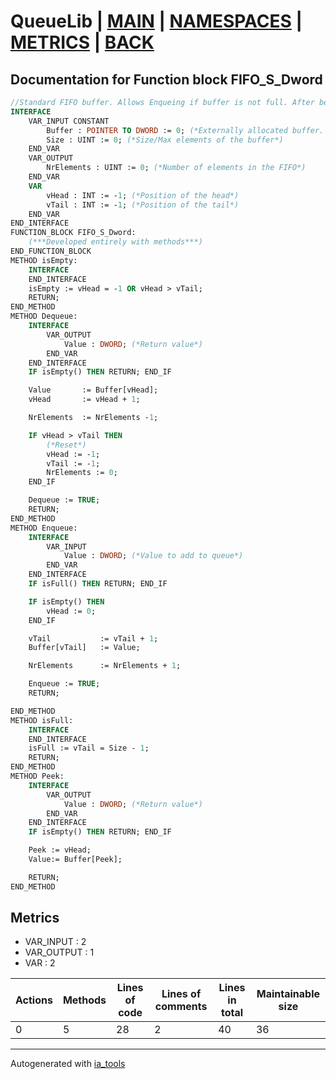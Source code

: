 # QueueLib | [MAIN] | [NAMESPACES] | [METRICS] | [BACK]  

## Documentation for Function block FIFO_S_Dword  

```pascal
//Standard FIFO buffer. Allows Enqueing if buffer is not full. After being filled, it has to be emptied completely before further equeueing  
INTERFACE
    VAR_INPUT CONSTANT
        Buffer : POINTER TO DWORD := 0; (*Externally allocated buffer. Must be in format ARRAY[0..N]. ! Block doesn't check for Null pointer*)
        Size : UINT := 0; (*Size/Max elements of the buffer*)
    END_VAR
    VAR_OUTPUT 
        NrElements : UINT := 0; (*Number of elements in the FIFO*)
    END_VAR
    VAR 
        vHead : INT := -1; (*Position of the head*)
        vTail : INT := -1; (*Position of the tail*)
    END_VAR
END_INTERFACE
FUNCTION_BLOCK FIFO_S_Dword:
    (***Developed entirely with methods***)
END_FUNCTION_BLOCK
METHOD isEmpty:
    INTERFACE
    END_INTERFACE
    isEmpty := vHead = -1 OR vHead > vTail;
    RETURN;
END_METHOD
METHOD Dequeue:
    INTERFACE
        VAR_OUTPUT 
            Value : DWORD; (*Return value*)
        END_VAR
    END_INTERFACE
    IF isEmpty() THEN RETURN; END_IF

    Value       := Buffer[vHead];
    vHead       := vHead + 1;

    NrElements  := NrElements -1;

    IF vHead > vTail THEN
        (*Reset*)
        vHead := -1;
        vTail := -1;
        NrElements := 0;
    END_IF

    Dequeue := TRUE;
    RETURN;
END_METHOD
METHOD Enqueue:
    INTERFACE
        VAR_INPUT 
            Value : DWORD; (*Value to add to queue*)
        END_VAR
    END_INTERFACE
    IF isFull() THEN RETURN; END_IF

    IF isEmpty() THEN
        vHead := 0;
    END_IF

    vTail           := vTail + 1;
    Buffer[vTail]   := Value;

    NrElements      := NrElements + 1;

    Enqueue := TRUE;
    RETURN;

END_METHOD
METHOD isFull:
    INTERFACE
    END_INTERFACE
    isFull := vTail = Size - 1;
    RETURN;
END_METHOD
METHOD Peek:
    INTERFACE
        VAR_OUTPUT 
            Value : DWORD; (*Return value*)
        END_VAR
    END_INTERFACE
    IF isEmpty() THEN RETURN; END_IF

    Peek := vHead;
    Value:= Buffer[Peek];

    RETURN;
END_METHOD
```

## Metrics  

- VAR_INPUT : 2
- VAR_OUTPUT : 1
- VAR : 2

| Actions | Methods | Lines of code | Lines of comments | Lines in total | Maintainable size |
| ------- | ------- | ------------- | ----------------- | -------------- | ----------------- |
| 0 | 5 | 28 |2 |40 | 36 |

---
Autogenerated with [ia_tools](https://github.com/tkucic/ia_tools)  

[MAIN]: ../../../../index_st.md
[NAMESPACES]: ../../nsList_st.md
[METRICS]: ../../../metrics_st.md
[BACK]: ../nsMain_st.md
